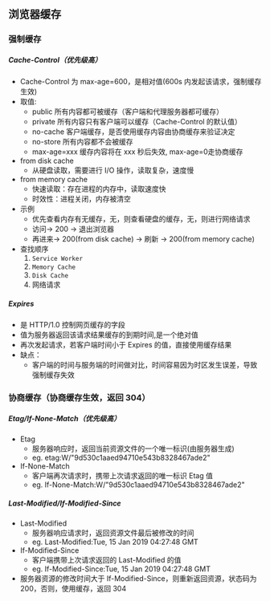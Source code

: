 ## 浏览器缓存

### 强制缓存

##### Cache-Control（优先级高）

- Cache-Control 为 max-age=600，是相对值(600s 内发起该请求，强制缓存生效)
- 取值:
  - public 所有内容都可被缓存（客户端和代理服务器都可缓存）
  - private 所有内容只有客户端可以缓存（Cache-Control 的默认值）
  - no-cache 客户端缓存，是否使用缓存内容由协商缓存来验证决定
  - no-store 所有内容都不会被缓存
  - max-age=xxx 缓存内容将在 xxx 秒后失效, max-age=0走协商缓存
- from disk cache
  - 从硬盘读取，需要进行 I/O 操作，读取复杂，速度慢
- from memory cache
  - 快速读取：存在进程的内存中，读取速度快
  - 时效性：进程关闭，内存被清空
- 示例
  - 优先查看内存有无缓存，无，则查看硬盘的缓存，无，则进行网络请求
  - 访问-> 200 -> 退出浏览器
  - 再进来-> 200(from disk cache) -> 刷新 -> 200(from memory cache)
- 查找顺序
  1. `Service Worker`
  2. `Memory Cache`
  3. `Disk Cache`
  4. 网络请求

##### Expires

- 是 HTTP/1.0 控制网页缓存的字段
- 值为服务器返回该请求结果缓存的到期时间,是一个绝对值
- 再次发起请求，若客户端时间小于 Expires 的值，直接使用缓存结果
- 缺点：
  - 客户端的时间与服务端的时间做对比，时间容易因为时区发生误差，导致强制缓存失效

### 协商缓存（协商缓存生效，返回 304）

##### Etag/If-None-Match（优先级高）

- Etag
  - 服务器响应时，返回当前资源文件的一个唯一标识(由服务器生成)
  - eg. etag:W/"9d530c1aaed94710e543b8328467ade2"
- If-None-Match
  - 客户端再次请求时，携带上次请求返回的唯一标识 Etag 值
  - eg. If-None-Match:W/"9d530c1aaed94710e543b8328467ade2"

##### Last-Modified/If-Modified-Since

- Last-Modified
  - 服务器响应请求时，返回资源文件最后被修改的时间
  - eg. Last-Modified:Tue, 15 Jan 2019 04:27:48 GMT
- If-Modified-Since
  - 客户端携带上次请求返回的 Last-Modified 的值
  - eg. If-Modified-Since:Tue, 15 Jan 2019 04:27:48 GMT
- 服务器资源的修改时间大于 If-Modified-Since，则重新返回资源，状态码为 200，否则，使用缓存，返回 304
